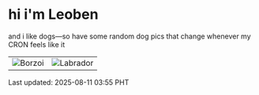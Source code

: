 # hi i'm Leoben

and i like dogs—so have some random dog pics that change whenever my CRON feels like it

|  |  |
|--------|----------|
| ![Borzoi](https://random-dog-vercel.vercel.app/api/random-borzoi?v=1754855728) | ![Labrador](https://random-dog-vercel.vercel.app/api/random-labrador?v=1754855728) |

Last updated: 2025-08-11 03:55 PHT
